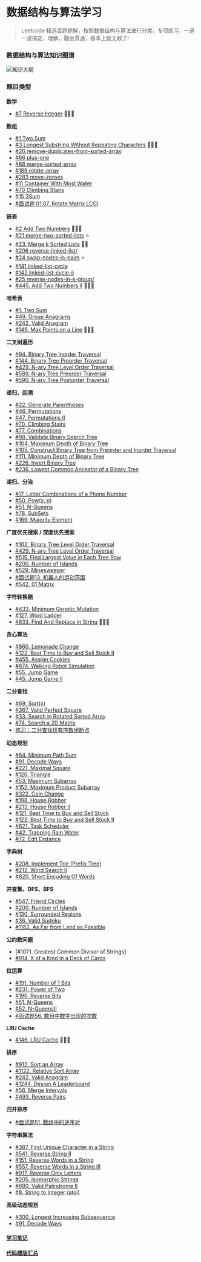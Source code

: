# 数据结构与算法学习

> Leetcode 精选百题题解，按照数据结构与算法进行分类，专项练习，一道一道搞定，理解，融会贯通，基本上就无敌了!

### 数据结构与算法知识图谱

![知识大纲](/assets/structure.png)


### 题目类型

**数学**
- [#7 Reverse Integer](./Leetcode-7.js)          🌈🌈🌈

**数组**
- [#1 Two Sum](./Leetcode-1.js)
- [#3 Longest Substring Without Repeating Characters](./Leetcode-3.js)  🌈🌈🌈
- [#26 remove-duplicates-from-sorted-array](./Leetcode-26.js)
- [#66 plus-one](./Leetcode-66.js)
- [#88 merge-sorted-array](./Leetcode-88.js)
- [#189 rotate-array](./Leetcode-189.js)
- [#283 move-zeroes](./Leetcode-283.js)
- [#11 Container With Most Water](./Leetcode-11.js)
- [#70 Climbing Stairs](./Leetcode-70.js)
- [#15 3Sum](./Leetcode-15.js)
- [#面试题 01.07. Rotate Matrix LCCI](./Leetcode-面试题-01.07.md)


**链表**
- [#2 Add Two Numbers](./Leetcode-2.js)            🌈🌈🌈
- [#21 merge-two-sorted-lists](./Leetcode-21.js)   ⭐  ️
- [#23. Merge k Sorted Lists](./Leetccode-23.js)   🌈🌈
- [#206 reverse-linked-list/](./Leetcode-206.js)
- [#24 swap-nodes-in-pairs](./Leetcode-24.js)      ⭐      ️
- [#141 linked-list-cycle](./Leetcode-141.js)
- [#142 linked-list-cycle-ii](./Leetcode-142.js)
- [#25 reverse-nodes-in-k-group/](./Leetcode-25.js)
- [#445. Add Two Numbers II](./Leetcode-445.js)    🌈🌈🌈


**哈希表**
- [#1. Two Sum](./Leetcode-1.js)
- [#49. Group Anagrams](./Leetcode-49.js)
- [#242. Valid Anagram](./Leetcode-242.js)
- [#149. Max Points on a Line](./Leetcode-149.js)  🌈🌈🌈

**二叉树遍历**
- [#94. Binary Tree Inorder Traversal](./Leetcode-94.js)
- [#144. Binary Tree Preorder Traversal](./Leetcode-144.js)
- [#429. N-ary Tree Level Order Traversal](./Leetcode-429.js)
- [#589. N-ary Tree Preorder Traversal](./Leetcode-589.js)
- [#590. N-ary Tree Postorder Traversal](./Leetcode-590.js)

**递归、回溯**
- [#22. Generate Parentheses](./Leetcode-22.md)
- [#46. Permutations](./Leetcode-46.js)
- [#47. Permutations II](./Leetcode-47.js)
- [#70. Climbing Stairs](./Leetcode-70.js)
- [#77. Combinations](./Leetcode-77.js)
- [#98. Validate Binary Search Tree](./Leetcode-98.js)
- [#104. Maximum Depth of Binary Tree](./Leetcode-104.js)
- [#105. Construct Binary Tree from Preorder and Inorder Traversal](./Leetcode-105.js)
- [#111. Minimum Depth of Binary Tree](./Leetcode-111.js)
- [#226. Invert Binary Tree](./Leetcode-226.js)
- [#236. Lowest Common Ancestor of a Binary Tree](./Leetcode-236.js)

**递归、分治**
- [#17. Letter Combinations of a Phone Number](./Leetcode-17.js)  
- [#50. Pow(x, n)](./Leetcode-50.js)
- [#51. N-Queens](./Leetcode-51.js)
- [#78. SubSets](./Leetcode-78.js)
- [#169. Majority Element](./Leetcode-169.js)

**广度优先搜索 / 深度优先搜索**
- [#102. Binary Tree Level Order Traversal](./Leetcode-102.md)
- [#429. N-ary Tree Level Order Traversal](./Leetcode-429.js)
- [#515. Find Largest Value in Each Tree Row](./Leetcode-515.js)
- [#200. Number of Islands](./Leetcode-200.js)
- [#529. Minesweeper](./Leetcode-529.js)
- [#面试题13. 机器人的运动范围](./Leetcode-面试题13.js)
- [#542. 01 Matrix](./Leetcode-542.js)

**字符转换题**
- [#433. Minimum Genetic Mutation](./Leetcode-433.js)
- [#127. Word Ladder](./Leetcode-127.js)
- [#833. Find And Replace in String](./Leetcode-833.js)  🌈🌈🌈

**贪心算法**
- [#860. Lemonade Change](./Leetcode-860.js)
- [#122. Best Time to Buy and Sell Stock II](./Leetcode-122.js)
- [#455. Assign Cookies](./Leetcode-455.js)
- [#874. Walking Robot Simulation](./Leetcode-874.js)
- [#55. Jump Game](./Leetcode-55.js)
- [#45. Jump Game II](./Leetcode-45.js)

**二分查找**
- [#69. Sqrt(x)](./Leetcode-69.js)
- [#367. Valid Perfect Square](./Leetcode-367.js)
- [#33. Search in Rotated Sorted Array](./Leetcode-33.js)
- [#74. Search a 2D Matrix](./Leetcode-74.js)
- [练习：二分查找找有序数组断点](./binary-search.js)

**动态规划**
- [#64. Minimum Path Sum](./Leetcode-64.md)
- [#91. Decode Ways](./Leetcode-91.js)
- [#221. Maximal Square](./Leetcode-221.js)
- [#120. Triangle](./Leetcode-120.js)
- [#53. Maximum Subarray](./Leetcode-53.js)
- [#152. Maximum Product Subarray](./Leetcode-152.js)
- [#322. Coin Change](./Leetcode-322.js)
- [#198. House Robber](./Leetcode-198.js)
- [#213. House Robber II](./Leetcode-213.js)
- [#121. Best Time to Buy and Sell Stock](./Leetcode-121.js)
- [#122. Best Time to Buy and Sell Stock II](./Leetcode-122.js)
- [#621. Task Scheduler](./Leetcode-621.js)
- [#42. Trapping Rain Water](./Leetcode-42.js)
- [#72. Edit Distance](./Leetcode-72.js)

**字典树**
- [#208. Implement Trie (Prefix Tree)](./Leetcode-208.js)
- [#212. Word Search II](./Leetcode-212.js)
- [#820. Short Encoding Of Words](./Leetcode-820.js)

**并查集、DFS、BFS**
- [#547. Friend Circles](./Leetcode-547.js)
- [#200. Number of Islands](./Leetcode-200.js)
- [#130. Surrounded Regions](./Leetcode-130.js)
- [#36. Valid Sudoku](./Leetcode-36.js)
- [#1162. As Far from Land as Possible](./Leetcode-1162.js)

**公约数问题**
- [#1071. Greatest Common Divisor of Strings]
- [#914. X of a Kind in a Deck of Cards](./Leetcode-914.js)

**位运算**
- [#191. Number of 1 Bits](./Leetcode-191.js)
- [#231. Power of Two](./Leetcode-231.js)
- [#190. Reverse Bits](./Leetcode-190.js)
- [#51. N-Queens](./Leetcode-51.js)
- [#52. N-QueensII](./Leetcode-52.js)
- [#面试题56. 数组中数字出现的次数](./Leetcode-面试题56.js)

**LRU Cache**
- [#146. LRU Cache](./Leetcode-146.js)  🌈🌈🌈

**排序**
- [#912. Sort an Array](./Leetcode-912.js)
- [#1122. Relative Sort Array](./Leetcode-1122.js)
- [#242. Valid Anagram](./Leetcode-242.js)
- [#1244. Design A Leaderboard](./Leetcode-1244.js)
- [#56. Merge Intervals](./Leetcode-56.js)
- [#493. Reverse Pairs](./Leetcode-493.js)

**归并排序**
- [#面试题51. 数组中的逆序对](./Leetcode-面试题51.js)

**字符串算法**
- [#387. First Unique Character in a String](./Leetcode-387.js)
- [#541. Reverse String II](./Leetcode-541.js)
- [#151. Reverse Words in a String](./Leetcode-151.js)
- [#557. Reverse Words in a String III](./Leetcode-557.js)
- [#917. Reverse Only Letters](./Leetcode-917.js)
- [#205. Isomorphic Strings](./Leetcode-205.js)
- [#680. Valid Palindrome II](./Leetcode-680.js)
- [#8. String to Integer (atoi)](./Leetcode-8.js)

**高级动态规划**
- [#300. Longest Increasing Subsequence](./Leetcode-300.js)
- [#91. Decode Ways](./Leetcode-91.js)


#### [学习笔记](./Notes.md)

#### [代码模版汇总](./Templates.md)